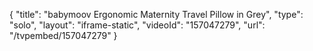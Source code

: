 {
    "title": "babymoov Ergonomic Maternity Travel Pillow in Grey",
    "type": "solo",
    "layout": "iframe-static",
    "videoId": "157047279",
    "url": "\/tvpembed\/157047279"
}